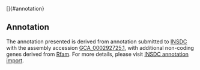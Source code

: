 []{#annotation}

Annotation
----------

The annotation presented is derived from annotation submitted to
[INSDC](http://www.insdc.org) with the assembly accession
[GCA\_000292725.1](http://www.ebi.ac.uk/ena/data/view/GCA_000292725.1),
with additional non-coding genes derived from
[Rfam](http://rfam.xfam.org/). For more details, please visit [INSDC
annotation
import](http://ensemblgenomes.org/info/data/insdc_annotation).
